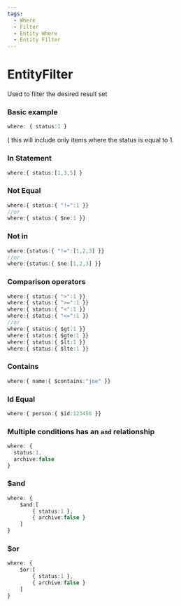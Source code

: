 ```yaml
---
tags:
  - Where
  - Filter
  - Entity Where
  - Entity Filter
---
```

# EntityFilter
Used to filter the desired result set
### Basic example
```ts
where: { status:1 } 
```
( this will include only items where the status is equal to 1.

### In Statement
```ts
where:{ status:[1,3,5] }
```

### Not Equal
```ts
where:{ status:{ "!=":1 }}
//or 
where:{ status:{ $ne:1 }}
```

### Not in
```ts
where:{status:{ "!=":[1,2,3] }}
//or 
where:{status:{ $ne:[1,2,3] }}
```

### Comparison operators
```ts
where:{ status:{ ">":1 }}
where:{ status:{ ">=":1 }}
where:{ status:{ "<":1 }}
where:{ status:{ "<=":1 }}
//or
where:{ status:{ $gt:1 }}
where:{ status:{ $gte:1 }}
where:{ status:{ $lt:1 }}
where:{ status:{ $lte:1 }}
```

### Contains
```ts
where:{ name:{ $contains:"joe" }}
```

### Id Equal
```ts
where:{ person:{ $id:123456 }}
```


### Multiple conditions has an `and` relationship
```ts
where: { 
  status:1,
  archive:false
} 
```
### $and
```ts
where: {
    $and:[
        { status:1 },
        { archive:false }
    ]
}
```

### $or
```ts
where: {
    $or:[
        { status:1 },
        { archive:false }
    ]
}
```